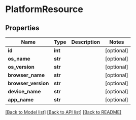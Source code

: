 # PlatformResource

## Properties
Name | Type | Description | Notes
------------ | ------------- | ------------- | -------------
**id** | **int** |  | [optional] 
**os_name** | **str** |  | [optional] 
**os_version** | **str** |  | [optional] 
**browser_name** | **str** |  | [optional] 
**browser_version** | **str** |  | [optional] 
**device_name** | **str** |  | [optional] 
**app_name** | **str** |  | [optional] 

[[Back to Model list]](../README.md#documentation-for-models) [[Back to API list]](../README.md#documentation-for-api-endpoints) [[Back to README]](../README.md)


